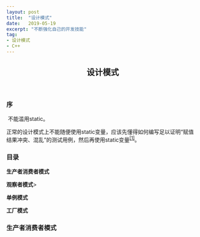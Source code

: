 ```yaml
---
layout: post
title:  "设计模式"
date:   2019-05-19
excerpt: "不断强化自己的开发技能"
tag:
- 设计模式
- C++
---
```




<center><H2><b> 设计模式 </b></H2></center><br>

### 序 

​	不能滥用static。

​	正常的设计模式上不能随便使用static变量，应该先懂得如何编写足以证明“赋值结果冲突、混乱”的测试用例，然后再使用static变量<sup>[[1]](https://bbs.csdn.net/topics/392167990?page=1)</sup>。



### 目录

<b>生产者消费者模式</b>

<b>观察者模式</b>>

<b>单例模式</b>

<b>工厂模式</b>






### 生产者消费者模式



